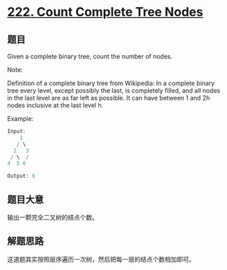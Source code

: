 # [222. Count Complete Tree Nodes](https://leetcode.com/problems/count-complete-tree-nodes/)

## 题目


Given a complete binary tree, count the number of nodes.

Note:   

Definition of a complete binary tree from Wikipedia:
In a complete binary tree every level, except possibly the last, is completely filled, and all nodes in the last level are as far left as possible. It can have between 1 and 2h nodes inclusive at the last level h.


Example:

```c
Input: 
    1
   / \
  2   3
 / \  /
4  5 6

Output: 6
```

## 题目大意

输出一颗完全二叉树的结点个数。

## 解题思路

这道题其实按照层序遍历一次树，然后把每一层的结点个数相加即可。
